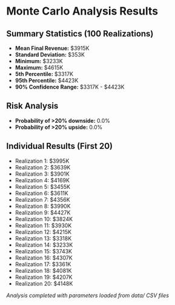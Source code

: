 # Monte Carlo Analysis Results

## Summary Statistics (100 Realizations)
- **Mean Final Revenue:** $3915K
- **Standard Deviation:** $353K
- **Minimum:** $3233K
- **Maximum:** $4615K
- **5th Percentile:** $3317K
- **95th Percentile:** $4423K
- **90% Confidence Range:** $3317K - $4423K

## Risk Analysis
- **Probability of >20% downside:** 0.0%
- **Probability of >20% upside:** 0.0%

## Individual Results (First 20)
- Realization 1: $3995K
- Realization 2: $3639K
- Realization 3: $3901K
- Realization 4: $4169K
- Realization 5: $3455K
- Realization 6: $3611K
- Realization 7: $4356K
- Realization 8: $3990K
- Realization 9: $4427K
- Realization 10: $3824K
- Realization 11: $3930K
- Realization 12: $4215K
- Realization 13: $3318K
- Realization 14: $3233K
- Realization 15: $3743K
- Realization 16: $4307K
- Realization 17: $3361K
- Realization 18: $4081K
- Realization 19: $4207K
- Realization 20: $4148K

*Analysis completed with parameters loaded from data/ CSV files*
